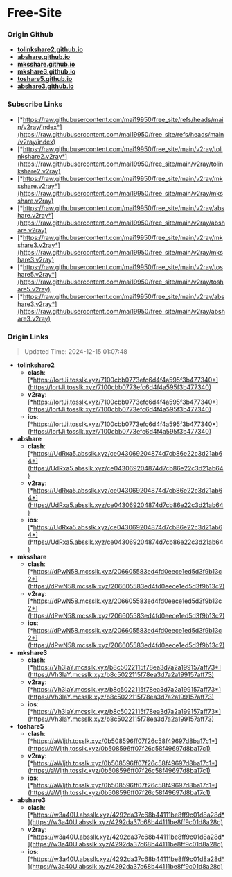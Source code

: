 # Free-Site

### Origin Github

- [**tolinkshare2.github.io**](https://github.com/tolinkshare2/tolinkshare2.github.io)
- [**abshare.github.io**](https://github.com/abshare/abshare.github.io)
- [**mksshare.github.io**](https://github.com/mksshare/mksshare.github.io)
- [**mkshare3.github.io**](https://github.com/mkshare3/mkshare3.github.io)
- [**toshare5.github.io**](https://github.com/toshare5/toshare5.github.io)
- [**abshare3.github.io**](https://github.com/abshare3/abshare3.github.io)

### Subscribe Links

- [*https://raw.githubusercontent.com/mai19950/free_site/refs/heads/main/v2ray/index*](https://raw.githubusercontent.com/mai19950/free_site/refs/heads/main/v2ray/index)
- [*https://raw.githubusercontent.com/mai19950/free_site/main/v2ray/tolinkshare2.v2ray*](https://raw.githubusercontent.com/mai19950/free_site/main/v2ray/tolinkshare2.v2ray)
- [*https://raw.githubusercontent.com/mai19950/free_site/main/v2ray/mksshare.v2ray*](https://raw.githubusercontent.com/mai19950/free_site/main/v2ray/mksshare.v2ray)
- [*https://raw.githubusercontent.com/mai19950/free_site/main/v2ray/abshare.v2ray*](https://raw.githubusercontent.com/mai19950/free_site/main/v2ray/abshare.v2ray)
- [*https://raw.githubusercontent.com/mai19950/free_site/main/v2ray/mkshare3.v2ray*](https://raw.githubusercontent.com/mai19950/free_site/main/v2ray/mkshare3.v2ray)
- [*https://raw.githubusercontent.com/mai19950/free_site/main/v2ray/toshare5.v2ray*](https://raw.githubusercontent.com/mai19950/free_site/main/v2ray/toshare5.v2ray)
- [*https://raw.githubusercontent.com/mai19950/free_site/main/v2ray/abshare3.v2ray*](https://raw.githubusercontent.com/mai19950/free_site/main/v2ray/abshare3.v2ray)

### Origin Links

> Updated Time: 2024-12-15 01:07:48

- **tolinkshare2**
  - **clash**: [*https://IortJi.tosslk.xyz/7100cbb0773efc6d4f4a595f3b477340*](https://IortJi.tosslk.xyz/7100cbb0773efc6d4f4a595f3b477340)
  - **v2ray**: [*https://IortJi.tosslk.xyz/7100cbb0773efc6d4f4a595f3b477340*](https://IortJi.tosslk.xyz/7100cbb0773efc6d4f4a595f3b477340)
  - **ios**: [*https://IortJi.tosslk.xyz/7100cbb0773efc6d4f4a595f3b477340*](https://IortJi.tosslk.xyz/7100cbb0773efc6d4f4a595f3b477340)
- **abshare**
  - **clash**: [*https://UdRxa5.absslk.xyz/ce043069204874d7cb86e22c3d21ab64*](https://UdRxa5.absslk.xyz/ce043069204874d7cb86e22c3d21ab64)
  - **v2ray**: [*https://UdRxa5.absslk.xyz/ce043069204874d7cb86e22c3d21ab64*](https://UdRxa5.absslk.xyz/ce043069204874d7cb86e22c3d21ab64)
  - **ios**: [*https://UdRxa5.absslk.xyz/ce043069204874d7cb86e22c3d21ab64*](https://UdRxa5.absslk.xyz/ce043069204874d7cb86e22c3d21ab64)
- **mksshare**
  - **clash**: [*https://dPwN58.mcsslk.xyz/206605583ed4fd0eece1ed5d3f9b13c2*](https://dPwN58.mcsslk.xyz/206605583ed4fd0eece1ed5d3f9b13c2)
  - **v2ray**: [*https://dPwN58.mcsslk.xyz/206605583ed4fd0eece1ed5d3f9b13c2*](https://dPwN58.mcsslk.xyz/206605583ed4fd0eece1ed5d3f9b13c2)
  - **ios**: [*https://dPwN58.mcsslk.xyz/206605583ed4fd0eece1ed5d3f9b13c2*](https://dPwN58.mcsslk.xyz/206605583ed4fd0eece1ed5d3f9b13c2)
- **mkshare3**
  - **clash**: [*https://Vh3IaY.mcsslk.xyz/b8c5022115f78ea3d7a2a199157aff73*](https://Vh3IaY.mcsslk.xyz/b8c5022115f78ea3d7a2a199157aff73)
  - **v2ray**: [*https://Vh3IaY.mcsslk.xyz/b8c5022115f78ea3d7a2a199157aff73*](https://Vh3IaY.mcsslk.xyz/b8c5022115f78ea3d7a2a199157aff73)
  - **ios**: [*https://Vh3IaY.mcsslk.xyz/b8c5022115f78ea3d7a2a199157aff73*](https://Vh3IaY.mcsslk.xyz/b8c5022115f78ea3d7a2a199157aff73)
- **toshare5**
  - **clash**: [*https://aWljth.tosslk.xyz/0b508596ff07f26c58f49697d8ba17c1*](https://aWljth.tosslk.xyz/0b508596ff07f26c58f49697d8ba17c1)
  - **v2ray**: [*https://aWljth.tosslk.xyz/0b508596ff07f26c58f49697d8ba17c1*](https://aWljth.tosslk.xyz/0b508596ff07f26c58f49697d8ba17c1)
  - **ios**: [*https://aWljth.tosslk.xyz/0b508596ff07f26c58f49697d8ba17c1*](https://aWljth.tosslk.xyz/0b508596ff07f26c58f49697d8ba17c1)
- **abshare3**
  - **clash**: [*https://w3a40U.absslk.xyz/4292da37c68b44111be8ff9c01d8a28d*](https://w3a40U.absslk.xyz/4292da37c68b44111be8ff9c01d8a28d)
  - **v2ray**: [*https://w3a40U.absslk.xyz/4292da37c68b44111be8ff9c01d8a28d*](https://w3a40U.absslk.xyz/4292da37c68b44111be8ff9c01d8a28d)
  - **ios**: [*https://w3a40U.absslk.xyz/4292da37c68b44111be8ff9c01d8a28d*](https://w3a40U.absslk.xyz/4292da37c68b44111be8ff9c01d8a28d)
